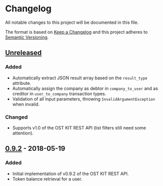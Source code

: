 # Changelog
All notable changes to this project will be documented in this file.

The format is based on [Keep a Changelog](https://keepachangelog.com/en/1.0.0/)
and this project adheres to [Semantic Versioning](https://semver.org/spec/v2.0.0.html).

## [Unreleased]
### Added
- Automatically extract JSON result array based on the `result_type` attribute.
- Automatically assign the company as debtor in `company_to_user` and as creditor in `user_to_company` transaction types.
- Validation of all input parameters, throwing `InvalidArgumentException` when invalid.

### Changed 
- Supports v1.0 of the OST KIT REST API (list filters still need some attention).

## [0.9.2] - 2018-05-19
### Added
- Initial implementation of v0.9.2 of the OST KIT REST API.
- Token balance retrieval for a user.


[Unreleased]: https://github.com/realJayNay/ost-kit-php-client/compare/v0.9.2...HEAD
[0.9.2]: https://github.com/realJayNay/ost-kit-php-client/compare/...v0.9.2
